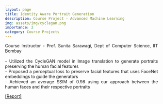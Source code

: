 ```yaml
---
layout: page
title: Identity Aware Portrait Generation
description: Course Project - Advanced Machine Learning
img: assets/img/cyclegan.png
importance: 2
category: Course Projects
---
```


<p align="justify"> Course Instructor - Prof. Sunita Sarawagi, Dept of Computer Science, IIT Bombay <br> <br>
- Utilized the CycleGAN model in Image translation to generate portraits preserving the human facial features <br>
- Proposed a perceptual loss to preserve facial features that uses FaceNet embeddings to guide the generators <br>
- Achieved an average SSIM of 0.98 using our approach between the human faces and their respective portraits </p>

<a href = "https://jay6101.github.io/assets/pdf/AML_Final_Report.pdf"> [Report]</a>
